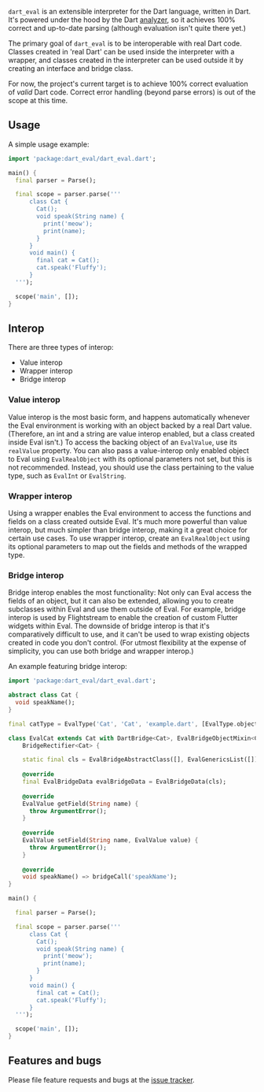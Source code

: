 `dart_eval` is an extensible interpreter for the Dart language, written in Dart. 
It's powered under the hood by the Dart [analyzer](https://pub.dev/packages/analyzer),
so it achieves 100% correct and up-to-date parsing (although evaluation isn't quite there yet.)


The primary goal of `dart_eval` is to be interoperable with real Dart code.
Classes created in 'real Dart' can be used inside the interpreter with a
wrapper, and classes created in the interpreter can be used outside it by
creating an interface and bridge class.

For now, the project's current target is to achieve 100% correct evaluation of *valid*
Dart code. Correct error handling (beyond parse errors) is out of the scope at this
time.

## Usage

A simple usage example:

```dart
import 'package:dart_eval/dart_eval.dart';

main() {
  final parser = Parse();

  final scope = parser.parse('''
      class Cat {
        Cat();
        void speak(String name) {
          print('meow');
          print(name);
        }
      }
      void main() {
        final cat = Cat();
        cat.speak('Fluffy');
      }
  ''');

  scope('main', []);
}
```

## Interop

There are three types of interop:
* Value interop
* Wrapper interop
* Bridge interop

### Value interop

Value interop is the most basic form, and happens automatically whenever the Eval
environment is working with an object backed by a real Dart value. (Therefore, an
int and a string are value interop enabled, but a class created inside Eval isn't.)
To access the backing object of an `EvalValue`, use its `realValue` property. You
can also pass a value-interop only enabled object to Eval using `EvalRealObject`
with its optional parameters not set, but this is not recommended. Instead, you
should use the class pertaining to the value type, such as `EvalInt` or `EvalString`.

### Wrapper interop

Using a wrapper enables the Eval environment to access the functions and fields on
a class created outside Eval. It's much more powerful than value interop, but much
simpler than bridge interop, making it a great choice for certain use cases. To use
wrapper interop, create an `EvalRealObject` using its optional parameters to map out
the fields and methods of the wrapped type.

### Bridge interop

Bridge interop enables the most functionality: Not only can Eval access the fields
of an object, but it can also be extended, allowing you to create subclasses within Eval
and use them outside of Eval. For example, bridge interop is used by 
Flightstream to enable the creation of custom Flutter widgets within Eval. 
The downside of bridge interop is that it's comparatively difficult to use, and
it can't be used to wrap existing objects created in code you don't control. (For utmost
flexibility at the expense of simplicity, you can use both bridge and wrapper interop.)

An example featuring bridge interop:

```dart
import 'package:dart_eval/dart_eval.dart';

abstract class Cat {
  void speakName();
}

final catType = EvalType('Cat', 'Cat', 'example.dart', [EvalType.objectType], true);

class EvalCat extends Cat with DartBridge<Cat>, EvalBridgeObjectMixin<Cat>, 
    BridgeRectifier<Cat> {

    static final cls = EvalBridgeAbstractClass([], EvalGenericsList([]), catType, EvalScope.empty, Cat);
  
    @override
    final EvalBridgeData evalBridgeData = EvalBridgeData(cls);
  
    @override
    EvalValue getField(String name) {
      throw ArgumentError();
    }
  
    @override
    EvalValue setField(String name, EvalValue value) {
      throw ArgumentError();
    }
  
    @override
    void speakName() => bridgeCall('speakName');
}

main() {

  final parser = Parse();

  final scope = parser.parse('''
      class Cat {
        Cat();
        void speak(String name) {
          print('meow');
          print(name);
        }
      }
      void main() {
        final cat = Cat();
        cat.speak('Fluffy');
      }
  ''');

  scope('main', []);
}
```
## Features and bugs

Please file feature requests and bugs at the [issue tracker][tracker].

[tracker]: http://example.com/issues/replaceme
